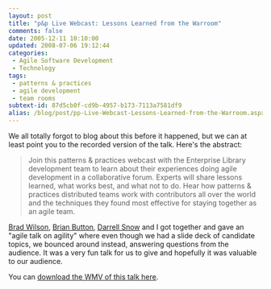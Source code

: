 ```yaml
---
layout: post
title: "p&p Live Webcast: Lessons Learned from the Warroom"
comments: false
date: 2005-12-11 10:10:00
updated: 2008-07-06 19:12:44
categories:
 - Agile Software Development
 - Technology
tags:
 - patterns & practices
 - agile development
 - team rooms
subtext-id: 87d5cb0f-cd9b-4957-b173-7113a7581df9
alias: /blog/post/pp-Live-Webcast-Lessons-Learned-from-the-Warroom.aspx
---
```



We all totally forgot to blog about this before it happened, but we can at least point you to the recorded version of the talk. Here's the abstract: 

> Join this patterns & practices webcast with the Enterprise Library development team to learn about their experiences doing agile development in a collaborative forum. Experts will share lessons learned, what works best, and what not to do. Hear how patterns & practices distributed teams work with contributors all over the world and the techniques they found most effective for staying together as an agile team. 

[Brad Wilson](http://www.agileprogrammer.com/dotnetguy), [Brian Button](http://www.agileprogrammer.com/oneagilecoder), [Darrell Snow](http://blogs.msdn.com/darrellsnow) and I got together and gave an "agile talk on agility" where even though we had a slide deck of candidate topics, we bounced around instead, answering questions from the audience. It was a very fun talk for us to give and hopefully it was valuable to our audience. 

You can [download the WMV of this talk here](http://msevents.microsoft.com/CUI/WebCastEventDetails.aspx?EventID=1032286000&EventCategory=5&culture=en-US&CountryCode=US). 
